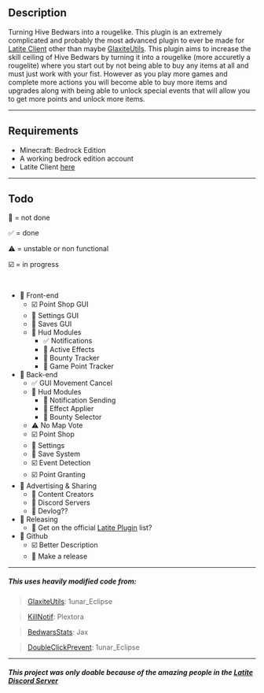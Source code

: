 ## Description
Turning Hive Bedwars into a rougelike. This plugin is an extremely complicated and probably the most advanced plugin to ever be made for [Latite Client](https://latite.net) other than maybe [GlaxiteUtils](https://github.com/LatiteScripting/Scripts/tree/master/Plugins/GalaxiteUtils). This plugin aims to increase the skill ceiling of Hive Bedwars by turning it into a rougelike (more accuretly a rougelite) where you start out by not being able to buy any items at all and must just work with your fist. However as you play more games and complete more actions you will become able to buy more items and upgrades along with being able to unlock special events that will allow you to get more points and unlock more items.

---
## Requirements
- Minecraft: Bedrock Edition
- A working bedrock edition account
- Latite Client [here](https://latite.net)

--- 
## Todo
:white_square_button: = not done

:white_check_mark: = done

:warning: = unstable or non functional

:ballot_box_with_check: = in progress
#
- :white_square_button: Front-end
    - :ballot_box_with_check: Point Shop GUI
    - :white_square_button: Settings GUI
    - :white_square_button: Saves GUI
    - :white_square_button: Hud Modules
        - :white_check_mark: Notifications
        - :white_square_button: Active Effects
        - :white_square_button: Bounty Tracker
        - :white_square_button: Game Point Tracker
- :white_square_button: Back-end
    - :white_check_mark: GUI Movement Cancel
    - :white_square_button: Hud Modules
        - :white_square_button: Notification Sending
        - :white_square_button: Effect Applier
        - :white_square_button: Bounty Selector
    - :warning: No Map Vote
    - :ballot_box_with_check: Point Shop
    - :white_square_button: Settings
    - :white_square_button: Save System
    - :ballot_box_with_check: Event Detection
    - :ballot_box_with_check: Point Granting
- :white_square_button: Advertising & Sharing
    - :white_square_button: Content Creators
    - :white_square_button: Discord Servers
    - :white_square_button: Devlog??
- :white_square_button: Releasing
    - :white_square_button: Get on the official [Latite Plugin](https://latite.net/plugins) list?
- :white_square_button: Github
    - :ballot_box_with_check: Better Description
    - :white_square_button: Make a release

---
##### This uses heavily modified code from:
> [GlaxiteUtils](https://github.com/LatiteScripting/Scripts/tree/master/Plugins/GalaxiteUtils): 1unar_Eclipse

> [KillNotif](https://github.com/LatiteScripting/Scripts/tree/master/Plugins/KillNotif): Plextora

> [BedwarsStats](https://github.com/LatiteScripting/Scripts/tree/master/Plugins/BedwarsStats): Jax

> [DoubleClickPrevent](https://github.com/LatiteScripting/Scripts/tree/master/Plugins/DoubleClickPrevent): 1unar_Eclipse

---
##### This project was only doable because of the amazing people in the [Latite Discord Server](https://discord.com/invite/GpV3w5tyBs)